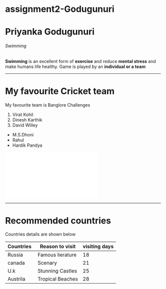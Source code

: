 # assignment2-Godugunuri
# Priyanka Godugunuri
###### Swimming 
**Swimming** 
is  an excellent form of **exercise** and  reduce **mental stress**  and make humans life  healthy. Game is played by an **individual or a team**   

____
# My favourite Cricket team
My favourite team is Banglore Challenges
1. Virat Kohil
2. Dinesh Karthik
3. David Willey

* M.S.Dhoni
* Rahul
* Hardik Pandya

![Aboutme link](AboutMe.md)

---

# Recommended countries
Countries details are shown below

| Countries  | Reason to visit | visiting days |
|------------|-----------------|---------------|
| Russia     | Famous lierature| 18            |
|canada      | Scenary         | 21            |
|U.k         |Stunning Castles | 25            |
|Austrila    | Tropical Beaches| 28            |





